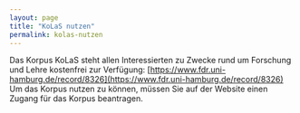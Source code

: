```yaml
---
layout: page
title: "KoLaS nutzen"
permalink: kolas-nutzen
---
```



Das Korpus KoLaS steht allen Interessierten zu Zwecke rund um Forschung und Lehre kostenfrei zur Verfügung: [https://www.fdr.uni-hamburg.de/record/8326](https://www.fdr.uni-hamburg.de/record/8326) Um das Korpus nutzen zu können, müssen Sie auf der Website einen Zugang für das Korpus beantragen. 


